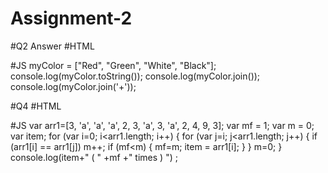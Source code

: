 # Assignment-2



#Q2 Answer
#HTML
<!DOCTYPE html>
<html>
<head>
<meta charset=utf-8 />
<title>mycolor</title>
</head>
<body>
</body>
</html>

#JS
myColor = ["Red", "Green", "White", "Black"];
console.log(myColor.toString());
console.log(myColor.join());
console.log(myColor.join('+'));





#Q4
#HTML
<!DOCTYPE html>
<html>
<head>
<meta charset=utf-8 />
<title>Write a JavaScript program to find the most frequent item of an array. - w3resource</title>
</head>
<body>
</body>
</html>

#JS
var arr1=[3, 'a', 'a', 'a', 2, 3, 'a', 3, 'a', 2, 4, 9, 3];
var mf = 1;
var m = 0;
var item;
for (var i=0; i<arr1.length; i++)
{
        for (var j=i; j<arr1.length; j++)
        {
                if (arr1[i] == arr1[j])
                 m++;
                if (mf<m)
                {
                  mf=m; 
                  item = arr1[i];
                }
        }
        m=0;
}
console.log(item+" ( " +mf +" times ) ") ;
